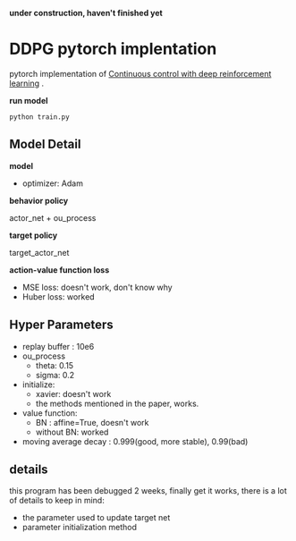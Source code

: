 
**under construction, haven't finished yet**

# DDPG pytorch implentation

pytorch implementation of [Continuous control with deep reinforcement learning](https://arxiv.org/pdf/1509.02971.pdf) .

**run model**

```shell
python train.py
```

## Model Detail

**model**


* optimizer: Adam

**behavior policy**

actor_net + ou_process

**target policy**

target_actor_net

**action-value function loss**

* MSE loss: doesn't work, don't know why
* Huber loss: worked


## Hyper Parameters

* replay buffer : 10e6
* ou_process
    * theta: 0.15
    * sigma: 0.2
* initialize:
    * xavier: doesn't work
    * the methods mentioned in the paper, works.
* value function:
    * BN : affine=True, doesn't work
    * without BN: worked
* moving average decay : 0.999(good, more stable), 0.99(bad)

## details
this program has been debugged 2 weeks, finally get it works, there is a lot of details to keep in mind:

* the parameter used to update target net
* parameter initialization method

